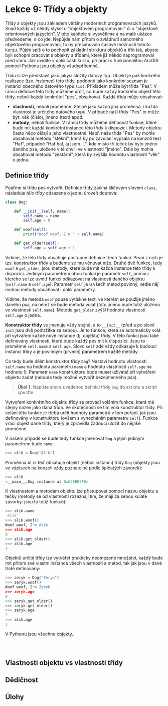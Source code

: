 # Lekce 9: Třídy a objekty

Třídy a objekty jsou základem většiny moderních programovacích jazyků. Snad každý už někdy slyšel o "objektovém programování" či o "objektově orientovaných jazycích". V této kapitole si vysvětlíme a na malé ukázce předvedeme, o co jde. Nepůjde nám přitom o zvládnutí samotného objektového programování, to by přesahovalo časové možnosti tohoto kurzu. Půjde spíš o to pochopit základní strikturu objektů a tříd tak, abyste byli schopni pracovat s objekty a třídami, které již někdo naprogramoval před vámi. Jak uvidíte v další části kurzu, při práci s funkcionalitou ArcGIS pomocí Pythonu jsou objekty všudypřítomné.

Třídu si lze představit jako jakýsi složitý datový typ. Objekt je pak konkrétní realizace (tzv. *instance*) této třídy, podobně jako konkrétní seznam je instancí obecného datového typu `list`. Příkladem může být třída "Pes". V rámci definice této třídy můžeme určit, co bude každý konkrétní objekt této třídy, neboli každý konkrétní "pes", obsahovat. Každá třída může obsahovat:

- **vlastnosti**, neboli proměnné. Stejně jako každá jiná proměnná, i každá vlastnost je určitého datového typu. V případě naší třídy "Pes" to může být: věk (číslo), jméno (text) apod.
- **metody**, neboli funkce. V rámci třídy můžeme definovat funkce, které bude mít každá konkrétní instance této třídy k dispozici. Metody objektu často něco dělají s jeho vlastnostmi. Např. naše třída "Pes" by mohla obsahovat metodu "štěkni", která by po zavolání vypsala na konzoli text "Haf", případně "Haf haf, já jsem ...", kde místo tří teček by bylo jméno daného psa, uložené v té chvíli ve vlastnosti "jméno". Dále by mohla obsahovat metodu "zestárni", která by zvýšila hodnotu vlastnosti "věk" o jedna.

## Definice třídy

Pojďme si třídu pes vytvořit. Definice třídy začíná klíčovým slovem `class`, následuje *tělo třídy* odsazené o jednu úroveň doprava:

```python
class Dog:

    def __init__(self, name):
        self.name = name
        self.age = 0

    def woof(self):
        print("Woof woof, I'm " + self.name)

    def get_older(self):
        self.age = self.age + 1
```

Vidíme, že tělo třídy obsahuje postupně definice třech funkcí. První z nich je tzv. *konstruktor* třídy a budeme se mu věnuvat níže. Druhé dvě funkce, tedy `woof` a `get_older`, jsou metody, které bude mít každá instance této třídy k dispozici. Jediným parametrem obou funkcí je parametr `self`, pomocí kterého se lze uvnitř funkcí odkazovat na vlastnosti daného objektu (`self.name` a `self.age`). Parametr `self` je u všech metod povinný, vedle něj mohou metody obsahovat i další parametry.

Vidíme, že metoda `woof` pouze vytiskne text, ve kterém se použije jméno daného psa, na němž se bude metoda volat (toto jméno bude totiž uloženo ve vlastnosti `self.name`). Metoda `get_older` zvýší hodnotu vlastnosti `self.age` o jedna.

**Konstruktor třídy** se jmenuje vždy stejně, a to `__init__` (před a po slově `init` jsou dvě podtržítka za sebou). Je to funkce, která se automaticky volá při vytváření každé nové instance (tj. objektu) třídy. V této funkci jsou také definovány vlastnosti, které bude každý pes mít k dispozici. Jsou to proměnné `self.name` a `self.age`. Slovo `self` zde vždy odkazuje k budoucí instanci třídy a je povinným (prvním) parametrem každé metody.

Co tedy bude dělat konstruktor třídy `Dog`? Nastaví hodnotu vlastnosti `self.name` na hodnotu parametru `name` a hodnotu vlastnosti `self.age` na hodnotu 0. Parametr `name` konstruktoru bude muset uživatel při vytváření objektu zadat (nebude tedy možné vytvořit bezejmenného psa).

> **Úkol 1.** Napište shora uvedenou definici třídy `Dog` do skriptu a skript spusťte.

Vytvoření konkrétního objektu třídy se provádí voláním funkce, která má stejný název jako daná třída. Ve skutečnosti se tím volá konstruktor třídy. Při volání této funkce je třeba určit hodnoty parametrů v tom pořadí, jak jsou definovány v konstruktoru (ovšem s vynecháním parametru `self`). Funkce vrací objekt dané třídy, který je zpravidla žádoucí uložit do nějaké proměnné.

V našem případě se bude tedy funkce jmenovat `Dog` a jejím jediným parametrem bude `name`:

```python
>>> alik = Dog("Alik")
```

Proměnná `Alik` teď obsahuje objekt (neboli instanci) třídy `Dog` (objekty jsou ve výpisech na konzoli vždy poznatelné podle špičatých závorek):

```python
>>> alik
<__main__.Dog instance at 0x02EBE8F0>
```

K vlastnostem a metodám objektu lze přistupovat pomocí názvu objektu a tečky (metody se od vlastností rozeznají tím, že mají za sebou kulaté závorky: jsou to totiž funkce):

```python
>>> alik.name
'Alik'
>>> alik.woof()
Woof woof, I'm Alik
>>> alik.age
0
>>> alik.get_older()
>>> alik.age
1
```

Objektů určité třídy lze vytvářet prakticky neomezené množství, každý bude mít přitom své vlastní instance všech vlastností a metod, tak jak jsou v dané třídě definovány:

```python
>>> zeryk = Dog("Zeryk")
>>> zeryk.woof()
Woof woof, I'm Zeryk
>>> zeryk.age
0
>>> zeryk.get_older()
>>> zeryk.get_older()
>>> zeryk.age
2
>>> alik.age
1
```

V Pythonu jsou všechno objekty..

```python

```

```python

```

```python

```


## Vlastnosti objektu vs vlastnosti třídy

## Dědičnost

## Úlohy

